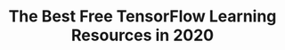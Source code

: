 ---
title: "The Best Free TensorFlow Learning Resources in 2020"
excerpt: "A handpicked collection of free TensorFlow learning resources. TensorFlow is an open-source software library for dataflow and differentiable programming across a range of tasks. It is a symbolic math library, and is also used for machine learning applications such as neural networks. "
type: collection
heat: 24234

items:
  - collections/coursera-tensorflow-in-practice
  - collections/coursera-tensorflow-data-and-deployment
  - collections/coursera-advanced-machine-learning-tensorflow-gcp
  
levels:
  - Beginner
  - Intermediate
  - Advanced

topics:
  - AI
  - Google AI

images:
  - url: https://upload.wikimedia.org/wikipedia/commons/thumb/1/11/TensorFlowLogo.svg/1200px-TensorFlowLogo.svg.png
    width: 1200
    height: 1000
    title: TensorFlow
---